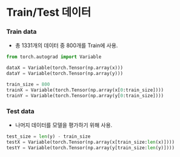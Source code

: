 # Train/Test 데이터

### Train data

* 총 1331개의 데이터 중 800개를 Train에 사용.&#x20;

```python
from torch.autograd import Variable

dataX = Variable(torch.Tensor(np.array(x)))
dataY = Variable(torch.Tensor(np.array(y)))

train_size = 800
trainX = Variable(torch.Tensor(np.array(x[0:train_size])))
trainY = Variable(torch.Tensor(np.array(y[0:train_size])))
```



### Test data

* 나머지 데이터를 모델을 평가하기 위해 사용.&#x20;

```python
test_size = len(y) - train_size
testX = Variable(torch.Tensor(np.array(x[train_size:len(x)])))
testY = Variable(torch.Tensor(np.array(y[train_size:len(y)])))
```

